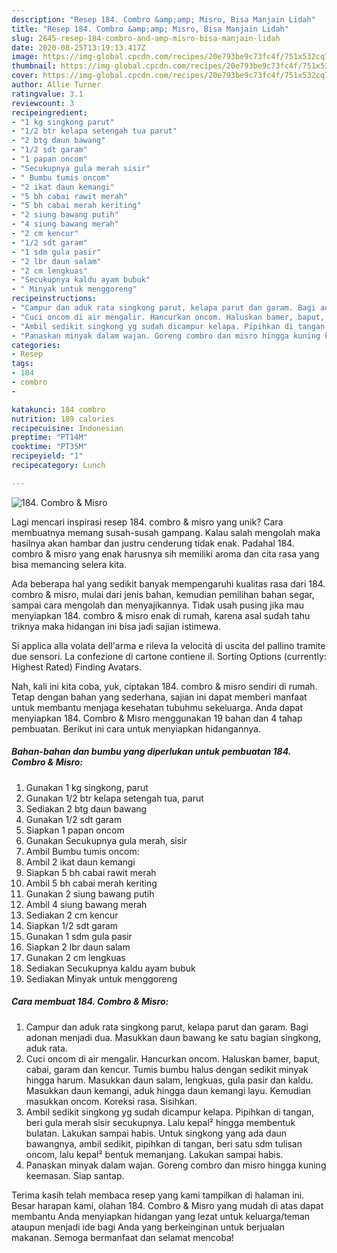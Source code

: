 ```yaml
---
description: "Resep 184. Combro &amp;amp; Misro, Bisa Manjain Lidah"
title: "Resep 184. Combro &amp;amp; Misro, Bisa Manjain Lidah"
slug: 2645-resep-184-combro-and-amp-misro-bisa-manjain-lidah
date: 2020-08-25T13:19:13.417Z
image: https://img-global.cpcdn.com/recipes/20e793be9c73fc4f/751x532cq70/184-combro-misro-foto-resep-utama.jpg
thumbnail: https://img-global.cpcdn.com/recipes/20e793be9c73fc4f/751x532cq70/184-combro-misro-foto-resep-utama.jpg
cover: https://img-global.cpcdn.com/recipes/20e793be9c73fc4f/751x532cq70/184-combro-misro-foto-resep-utama.jpg
author: Allie Turner
ratingvalue: 3.1
reviewcount: 3
recipeingredient:
- "1 kg singkong parut"
- "1/2 btr kelapa setengah tua parut"
- "2 btg daun bawang"
- "1/2 sdt garam"
- "1 papan oncom"
- "Secukupnya gula merah sisir"
- " Bumbu tumis oncom"
- "2 ikat daun kemangi"
- "5 bh cabai rawit merah"
- "5 bh cabai merah keriting"
- "2 siung bawang putih"
- "4 siung bawang merah"
- "2 cm kencur"
- "1/2 sdt garam"
- "1 sdm gula pasir"
- "2 lbr daun salam"
- "2 cm lengkuas"
- "Secukupnya kaldu ayam bubuk"
- " Minyak untuk menggoreng"
recipeinstructions:
- "Campur dan aduk rata singkong parut, kelapa parut dan garam. Bagi adonan menjadi dua. Masukkan daun bawang ke satu bagian singkong, aduk rata."
- "Cuci oncom di air mengalir. Hancurkan oncom. Haluskan bamer, baput, cabai, garam dan kencur. Tumis bumbu halus dengan sedikit minyak hingga harum. Masukkan daun salam, lengkuas, gula pasir dan kaldu. Masukkan daun kemangi, aduk hingga daun kemangi layu. Kemudian masukkan oncom. Koreksi rasa. Sisihkan."
- "Ambil sedikit singkong yg sudah dicampur kelapa. Pipihkan di tangan, beri gula merah sisir secukupnya. Lalu kepal² hingga membentuk bulatan. Lakukan sampai habis. Untuk singkong yang ada daun bawangnya, ambil sedikit, pipihkan di tangan, beri satu sdm tulisan oncom, lalu kepal² bentuk memanjang. Lakukan sampai habis."
- "Panaskan minyak dalam wajan. Goreng combro dan misro hingga kuning keemasan. Siap santap."
categories:
- Resep
tags:
- 184
- combro
- 

katakunci: 184 combro  
nutrition: 189 calories
recipecuisine: Indonesian
preptime: "PT14M"
cooktime: "PT35M"
recipeyield: "1"
recipecategory: Lunch

---
```



![184. Combro &amp; Misro](https://img-global.cpcdn.com/recipes/20e793be9c73fc4f/751x532cq70/184-combro-misro-foto-resep-utama.jpg)

Lagi mencari inspirasi resep 184. combro &amp; misro yang unik? Cara membuatnya memang susah-susah gampang. Kalau salah mengolah maka hasilnya akan hambar dan justru cenderung tidak enak. Padahal 184. combro &amp; misro yang enak harusnya sih memiliki aroma dan cita rasa yang bisa memancing selera kita.

Ada beberapa hal yang sedikit banyak mempengaruhi kualitas rasa dari 184. combro &amp; misro, mulai dari jenis bahan, kemudian pemilihan bahan segar, sampai cara mengolah dan menyajikannya. Tidak usah pusing jika mau menyiapkan 184. combro &amp; misro enak di rumah, karena asal sudah tahu triknya maka hidangan ini bisa jadi sajian istimewa.

Si applica alla volata dell&#39;arma e rileva la velocità di uscita del pallino tramite due sensori. La confezione di cartone contiene il. Sorting Options (currently: Highest Rated) Finding Avatars.


Nah, kali ini kita coba, yuk, ciptakan 184. combro &amp; misro sendiri di rumah. Tetap dengan bahan yang sederhana, sajian ini dapat memberi manfaat untuk membantu menjaga kesehatan tubuhmu sekeluarga. Anda dapat menyiapkan 184. Combro &amp; Misro menggunakan 19 bahan dan 4 tahap pembuatan. Berikut ini cara untuk menyiapkan hidangannya.

<!--inarticleads1-->

##### Bahan-bahan dan bumbu yang diperlukan untuk pembuatan 184. Combro &amp; Misro:

1. Gunakan 1 kg singkong, parut
1. Gunakan 1/2 btr kelapa setengah tua, parut
1. Sediakan 2 btg daun bawang
1. Gunakan 1/2 sdt garam
1. Siapkan 1 papan oncom
1. Gunakan Secukupnya gula merah, sisir
1. Ambil  Bumbu tumis oncom:
1. Ambil 2 ikat daun kemangi
1. Siapkan 5 bh cabai rawit merah
1. Ambil 5 bh cabai merah keriting
1. Gunakan 2 siung bawang putih
1. Ambil 4 siung bawang merah
1. Sediakan 2 cm kencur
1. Siapkan 1/2 sdt garam
1. Gunakan 1 sdm gula pasir
1. Siapkan 2 lbr daun salam
1. Gunakan 2 cm lengkuas
1. Sediakan Secukupnya kaldu ayam bubuk
1. Sediakan  Minyak untuk menggoreng




<!--inarticleads2-->

##### Cara membuat 184. Combro &amp; Misro:

1. Campur dan aduk rata singkong parut, kelapa parut dan garam. Bagi adonan menjadi dua. Masukkan daun bawang ke satu bagian singkong, aduk rata.
1. Cuci oncom di air mengalir. Hancurkan oncom. Haluskan bamer, baput, cabai, garam dan kencur. Tumis bumbu halus dengan sedikit minyak hingga harum. Masukkan daun salam, lengkuas, gula pasir dan kaldu. Masukkan daun kemangi, aduk hingga daun kemangi layu. Kemudian masukkan oncom. Koreksi rasa. Sisihkan.
1. Ambil sedikit singkong yg sudah dicampur kelapa. Pipihkan di tangan, beri gula merah sisir secukupnya. Lalu kepal² hingga membentuk bulatan. Lakukan sampai habis. Untuk singkong yang ada daun bawangnya, ambil sedikit, pipihkan di tangan, beri satu sdm tulisan oncom, lalu kepal² bentuk memanjang. Lakukan sampai habis.
1. Panaskan minyak dalam wajan. Goreng combro dan misro hingga kuning keemasan. Siap santap.




Terima kasih telah membaca resep yang kami tampilkan di halaman ini. Besar harapan kami, olahan 184. Combro &amp; Misro yang mudah di atas dapat membantu Anda menyiapkan hidangan yang lezat untuk keluarga/teman ataupun menjadi ide bagi Anda yang berkeinginan untuk berjualan makanan. Semoga bermanfaat dan selamat mencoba!
